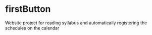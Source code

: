 # firstButton
Website project for reading syllabus and automatically registering the schedules on the calendar
